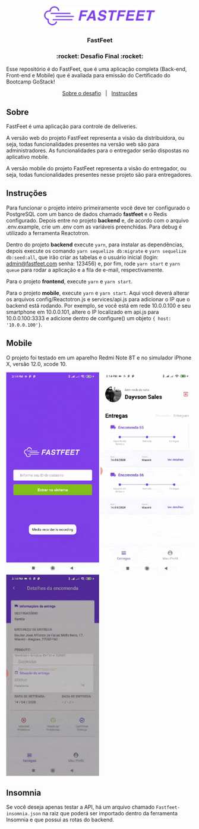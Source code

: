 <h1 align="center">
  <img alt="Fastfeet" title="Fastfeet" src=".github/logo.png" width="300px" />
</h1>

<h3 align="center">
  FastFeet
</h3>

<h3 align="center">
  :rocket: Desafio Final :rocket:
</h3>

<p>Esse repositório é do FastFeet, que é uma aplicação completa (Back-end, Front-end e Mobile) que é avaliada para emissão do Certificado do Bootcamp GoStack!</p>

<p align="center">
  <a href="#sobre">Sobre o desafio</a>&nbsp;&nbsp;&nbsp;|&nbsp;&nbsp;&nbsp;<a href="#instruções">Instruções</a>
</p>

## Sobre

FastFeet é uma aplicação para controle de deliveries. 

A versão web do projeto FastFeet representa a visão da distribuidora, ou seja, todas funcionalidades presentes na versão web são para administradores. As funcionalidades para o entregador serão dispostas no aplicativo mobile.

A versão mobile do projeto FastFeet representa a visão do entregador, ou seja, todas funcionalidades presentes nesse projeto são para entregadores.

## Instruções

Para funcionar o projeto inteiro primeiramente você deve ter configurado o PostgreSQL com um banco de dados chamado <strong>fastfeet</strong> e o Redis configurado. Depois entre no projeto <strong>backend</strong> e, de acordo com o arquivo .env.example, crie um .env com as variáveis preenchidas. Para debug é utilizado a ferramenta Reactotron.

Dentro do projeto <strong>backend</strong> execute ``yarn``, para instalar as dependências, depois execute os comando ``yarn sequelize db:migrate`` e ``yarn sequelize db:seed:all``, que irão criar as tabelas e o usuário inicial (login: admin@fastfeet.com senha: 123456) e, por fim, rode ``yarn start`` e ``yarn queue`` para rodar a aplicação e a fila de e-mail, respectivamente.  

Para o projeto <strong>frontend</strong>, execute ``yarn`` e ``yarn start``.  

Para o projeto <strong>mobile</strong>, execute ``yarn`` e ``yarn start``. Aqui você deverá alterar os arquivos config/Reactotron.js e services/api.js para adicionar o IP que o backend está rodando. Por exemplo, se você está em rede 10.0.0.100 e seu smartphone em 10.0.0.101, altere o IP localizado em api.js para 10.0.0.100:3333 e adicione dentro de configure() um objeto `{ host: '10.0.0.100'}`.

## Mobile

O projeto foi testado em um aparelho Redmi Note 8T e no simulador iPhone X, versão 12.0, xcode 10.

<img src=".github/screenshots/01.gif" width="250px" /> <img src=".github/screenshots/02.gif" width="250px" /> <img src=".github/screenshots/03.gif" width="250px" />

## Insomnia

Se você deseja apenas testar a API, há um arquivo chamado ```Fastfeet-insomnia.json``` na raiz que poderá ser importado dentro da ferramenta Insomnia e que possui as rotas do backend.
